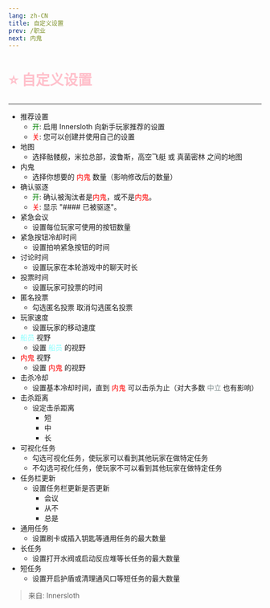 ```yaml
---
lang: zh-CN
title: 自定义设置
prev: /职业
next: 内鬼
---
```


# <font color=#ffc0cb>⭐ 自定义设置</font>

***

- 推荐设置
  - <font color=green>开</font>: 启用 Innersloth 向新手玩家推荐的设置
  - <font color=red>关</font>: 您可以创建并使用自己的设置
- 地图
  - 选择骷髅舰，米拉总部，波鲁斯，高空飞艇 或 真菌密林 之间的地图
- 内鬼
  - 选择你想要的 <font color=red>内鬼</font> 数量（影响修改后的数量）
- 确认驱逐
  - <font color=green>开</font>: 确认被淘汰者是<font color=red>内鬼</font>，或不是<font color=red>内鬼</font>。
  - <font color=red>关</font>: 显示 "#### 已被驱逐"。
- 紧急会议
  - 设置每位玩家可使用的按钮数量
- 紧急按钮冷却时间
  - 设置拍响紧急按钮的时间
- 讨论时间
  - 设置玩家在本轮游戏中的聊天时长
- 投票时间
  - 设置玩家可投票的时间
- 匿名投票
  - 勾选匿名投票 取消勾选匿名投票
- 玩家速度
  - 设置玩家的移动速度
- <font color=#8cffff>船员</font> 视野
  - 设置 <font color=#8cffff>船员</font> 的视野
- <font color=red>内鬼</font> 视野
  - 设置 <font color=red>内鬼</font> 的视野
- 击杀冷却
  - 设置基本冷却时间，直到 <font color=red>内鬼</font> 可以击杀为止（对大多数 <font color=#7f8c8d>中立</font> 也有影响）
- 击杀距离
  - 设定击杀距离
    - 短
    - 中
    - 长
- 可视化任务
  - 勾选可视化任务，使玩家可以看到其他玩家在做特定任务
  - 不勾选可视化任务，使玩家不可以看到其他玩家在做特定任务
- 任务栏更新
  - 设置任务栏更新是否更新
    - 会议
    - 从不
    - 总是
- 通用任务
  - 设置刷卡或插入钥匙等通用任务的最大数量
- 长任务
  - 设置打开水阀或启动反应堆等长任务的最大数量
- 短任务
  - 设置开启护盾或清理通风口等短任务的最大数量

> 来自: Innersloth

